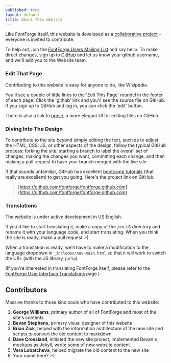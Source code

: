 ```yaml
---
published: true
layout: default
title: About This Website
---
```


Like FontForge itself, this website is developed as a [collaborative project](/en-US/about/project/index.html) - everyone is invited to contribute. 

To help out, join the [FontForge Users Mailing List](https://lists.sourceforge.net/lists/listinfo/fontforge-users) and say hello. To make direct changes, sign up to [GitHub](http://github.com) and let us know your github username, and we'll add you to the Website team.

### Edit That Page

Contributing to this website is easy for anyone to do, like Wikipedia.

You'll see a couple of little links to the 'Edit This Page' roundel in the footer of each page. Click the 'github' link and you'll see the source file on GitHub. If you sign up to GitHub and log in, you can click the 'edit' button.

There is also a link to [prose](http://prose.io), a more elegant UI for editing files on GitHub.

### Diving Into The Design

To contribute to the site beyond simply editing the text, such as to adjust the HTML, CSS, JS, or other aspects of the design, follow the typical GitHub process: forking the site, starting a branch to label the overall set of changes, making the changes you want, committing each change, and then making a pull request to have your branch merged with the live site.

If that sounds unfamiliar, GitHub has excellent [bootcamp tutorials](https://help.github.com/categories/54/articles) (that really are excellent) to get you going. Here's the project link on GitHub:

> [https://github.com/fontforge/fontforge.github.com](https://github.com/fontforge/fontforge.github.com)

<a id="translations"></a>
### Translations

The website is under active development in US English. 

If you'd like to start translating it, make a copy of the `/en-US` directory
and rename it with your language code, and start translating. When you think
the site is ready, make a pull request :-)

When a translation is ready, we'll have to make a modification to the language dropdown in `_includes/nav-main.html` so
that it will work to switch the URL (with the JS library `jurlp`)

(If you're interested in translating FontForge itself, please refer to the [FontForge User Interface Translations](/documentation/customizing/translations.html) page.)

## Contributors

Massive thanks to those kind souls who have contributed to this website:

1. __George Williams__, primary author of all of FontForge and most of the site's contents
2. __Bevan Stephens__, primary visual designer of this website
3. __Brian Zick__, helped with the information architecture of the new site and scripts to convert the old content to markdown
4. __Dave Crossland__, initiated the new site project, implemented Bevan's mockups as Jekyll, wrote some of new website content 
5. __Vera Lobatcheva__, helped migrate the old content to the new site
6. Your name here? :-)
